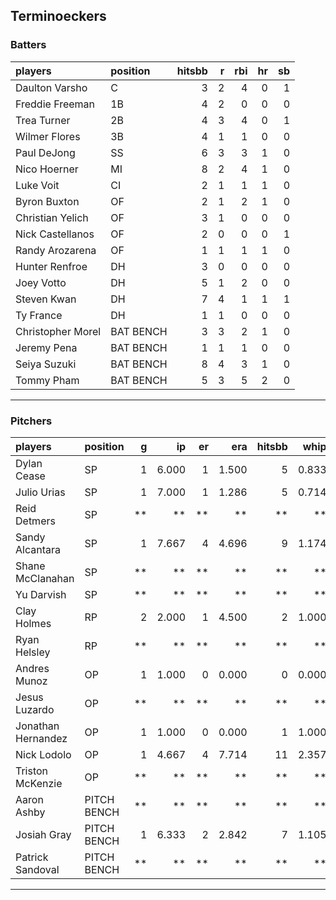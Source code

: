 ## Terminoeckers

### Batters

 
|players           |position  | hitsbb|  r| rbi| hr| sb| 
|:-----------------|:---------|------:|--:|---:|--:|--:| 
|Daulton Varsho    |C         |      3|  2|   4|  0|  1| 
|Freddie Freeman   |1B        |      4|  2|   0|  0|  0| 
|Trea Turner       |2B        |      4|  3|   4|  0|  1| 
|Wilmer Flores     |3B        |      4|  1|   1|  0|  0| 
|Paul DeJong       |SS        |      6|  3|   3|  1|  0| 
|Nico Hoerner      |MI        |      8|  2|   4|  1|  0| 
|Luke Voit         |CI        |      2|  1|   1|  1|  0| 
|Byron Buxton      |OF        |      2|  1|   2|  1|  0| 
|Christian Yelich  |OF        |      3|  1|   0|  0|  0| 
|Nick Castellanos  |OF        |      2|  0|   0|  0|  1| 
|Randy Arozarena   |OF        |      1|  1|   1|  1|  0| 
|Hunter Renfroe    |DH        |      3|  0|   0|  0|  0| 
|Joey Votto        |DH        |      5|  1|   2|  0|  0| 
|Steven Kwan       |DH        |      7|  4|   1|  1|  1| 
|Ty France         |DH        |      1|  1|   0|  0|  0| 
|Christopher Morel |BAT BENCH |      3|  3|   2|  1|  0| 
|Jeremy Pena       |BAT BENCH |      1|  1|   1|  0|  0| 
|Seiya Suzuki      |BAT BENCH |      8|  4|   3|  1|  0| 
|Tommy Pham        |BAT BENCH |      5|  3|   5|  2|  0| 


* * *

### Pitchers

 
|players            |position    |  g|    ip| er|   era| hitsbb|  whip| so|  w| sv| 
|:------------------|:-----------|--:|-----:|--:|-----:|------:|-----:|--:|--:|--:| 
|Dylan Cease        |SP          |  1| 6.000|  1| 1.500|      5| 0.833|  8|  0|  0| 
|Julio Urias        |SP          |  1| 7.000|  1| 1.286|      5| 0.714|  8|  1|  0| 
|Reid Detmers       |SP          | **|    **| **|    **|     **|    **| **| **| **| 
|Sandy Alcantara    |SP          |  1| 7.667|  4| 4.696|      9| 1.174|  4|  0|  0| 
|Shane McClanahan   |SP          | **|    **| **|    **|     **|    **| **| **| **| 
|Yu Darvish         |SP          | **|    **| **|    **|     **|    **| **| **| **| 
|Clay Holmes        |RP          |  2| 2.000|  1| 4.500|      2| 1.000|  1|  0|  0| 
|Ryan Helsley       |RP          | **|    **| **|    **|     **|    **| **| **| **| 
|Andres Munoz       |OP          |  1| 1.000|  0| 0.000|      0| 0.000|  3|  0|  0| 
|Jesus Luzardo      |OP          | **|    **| **|    **|     **|    **| **| **| **| 
|Jonathan Hernandez |OP          |  1| 1.000|  0| 0.000|      1| 1.000|  1|  0|  0| 
|Nick Lodolo        |OP          |  1| 4.667|  4| 7.714|     11| 2.357|  6|  0|  0| 
|Triston McKenzie   |OP          | **|    **| **|    **|     **|    **| **| **| **| 
|Aaron Ashby        |PITCH BENCH | **|    **| **|    **|     **|    **| **| **| **| 
|Josiah Gray        |PITCH BENCH |  1| 6.333|  2| 2.842|      7| 1.105|  5|  0|  0| 
|Patrick Sandoval   |PITCH BENCH | **|    **| **|    **|     **|    **| **| **| **| 


* * *


